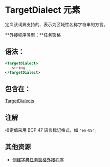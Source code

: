 
# TargetDialect 元素
 定义该词典支持的、表示为区域性名称字符串的方言。

 **外接程序类型：**任务窗格


## 语法：


```XML
<TargetDialect>
   string 
</TargetDialect>
```


## 包含在：

[TargetDialects](../../reference/manifest/targetdialects.md)


## 注解

指定值采用 BCP 47 语言标记格式，如 `"en-US"`。


## 其他资源



- [创建字典任务窗格外接程序](../../docs/word/dictionary-task-pane-add-ins.md)
    
